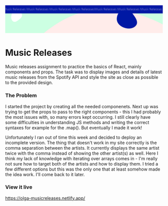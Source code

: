 <h1 align="center">
  <a href="">
    <img src="/src/assets/music-releases.svg" alt="Project Banner Image">
  </a>
</h1>

# Music Releases

Music releases assignment to practice the basics of React, mainly components and props. The task was to display images and details of latest music releases from the Spotify API and style the site as close as possible to the provided design.


### The Problem

I started the project by creating all the needed componenets. Next up was trying to get the props to pass to the right components - this I had probably the most issues with, so many errors kept occurring. I still clearly have some difficulties in understanding JS methods and writing the correct syntaxes for example for the .map(). But eventually I made it work!

Unfortunately I ran out of time this week and decided to deploy an incomplete version. The thing that doesn't work in my site correctly is the comma separation between the artists. It currently displays the same artist twice with the comma instead of showing the other artist(s) as well. Here I think my lack of knowledge with iterating over arrays comes in - I'm really not sure how to target both of the artists and how to display them. I tried a few different options but this was the only one that at least somehow made the idea work. I'll come back to it later. 


### View it live

https://olga-musicreleases.netlify.app/